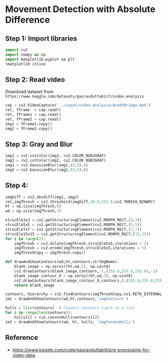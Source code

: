 # Movement Detection with Absolute Difference

## Step 1: Import libraries

```python
import cv2
import numpy as np
import matplotlib.pyplot as plt
%matplotlib inline 
```

##  Step 2: Read video
Download dataset from `https://www.kaggle.com/datasets/gauravduttakiit/video-analysis`

```python
cap = cv2.VideoCapture('../input/video-analysis/AundhBridge.mp4')
ret, fFrame  = cap.read()
ret, fFrame1 = cap.read()
ret, fFrame2 = cap.read()
img1 = fFrame1.copy()
img2 = fFrame2.copy()
```

## Step 3: Gray and Blur
```python
img1 = cv2.cvtColor(img1, cv2.COLOR_BGR2GRAY)
img2 = cv2.cvtColor(img2, cv2.COLOR_BGR2GRAY)
img1 = cv2.GaussianBlur(img1,(5,5),0)
img2 = cv2.GaussianBlur(img2,(5,5),0)
```


## Step 4:
```python
imgDiff = cv2.absdiff(img1, img2) 
ret,imgThresh = cv2.threshold(imgDiff,30.0,255.0,cv2.THRESH_BINARY)
ht = np.size(imgThresh,0)
wd = np.size(imgThresh,1)

strucEle3x3 = cv2.getStructuringElement(cv2.MORPH_RECT,(3,3))
strucEle5x5 = cv2.getStructuringElement(cv2.MORPH_RECT,(5,5))
strucEle7x7 = cv2.getStructuringElement(cv2.MORPH_RECT,(7,7))        
strucEle15x15 = cv2.getStructuringElement(cv2.MORPH_RECT,(15,15))
for i in range(2):
    imgThresh = cv2.dilate(imgThresh,strucEle5x5,iterations = 2)
    imgThresh = cv2.erode(imgThresh,strucEle5x5,iterations = 1)
    imgThreshCopy = imgThresh.copy()

def drawAndShowContours(wd,ht,contours,strImgName):
    blank_image = np.zeros((ht,wd,3), np.uint8)
    cv2.drawContours(blank_image,contours,-1,(255.0,255.0,255.0),-1)
    blank_image_contour_9 = np.zeros((ht,wd,3), np.uint8)
    cv2.drawContours(blank_image_contour_9,contours,8,(255.0,255.0,255.0),-1)
    return blank_image

contours, hierarchy = cv2.findContours(imgThreshCopy,cv2.RETR_EXTERNAL,cv2.CHAIN_APPROX_SIMPLE)
im2 = drawAndShowContours(wd,ht,contours,'imgContours')

hulls = list(contours)  # Convert contours tuple to a list
for i in range(len(contours)):
    hulls[i] = cv2.convexHull(contours[i])
im3 = drawAndShowContours(wd, ht, hulls, 'imgConvexHulls')
```

## Reference
- https://www.kaggle.com/code/gauravduttakiit/pre-processing-for-video-data
